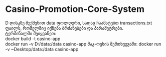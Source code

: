# Casino-Promotion-Core-System

D დისკზე შექმენით data ფოლდერი, სადაც ჩაამატებთ transactions.txt ფაილს, რომელშიც იქნება ბრძანებები და პარამეტრები.  
ტერმინალში შეიყვანეთ:  
docker build -t casino-app  
docker run -v D:/data:/data casino-app
მაკ-ოესის შემთხვევაში:
docker run -v ~Desktop/data:/data casino-app
